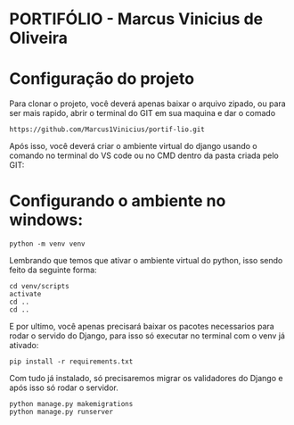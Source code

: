 # PORTIFÓLIO - Marcus Vinicius de Oliveira

# Configuração do projeto
Para clonar o projeto, você deverá apenas baixar o arquivo zipado, ou para ser mais rapido, abrir o terminal do GIT em sua maquina e dar o comado
```
https://github.com/Marcus1Vinicius/portif-lio.git
```

Após isso, você deverá criar o ambiente virtual do django usando o comando no terminal do VS code ou no CMD dentro da pasta criada pelo GIT:

# Configurando o ambiente no windows:
```
python -m venv venv
```

Lembrando que temos que ativar o ambiente virtual do python, isso sendo feito da seguinte forma:
```
cd venv/scripts
activate
cd ..
cd ..
```

E por ultimo, você apenas precisará baixar os pacotes necessarios para rodar o servido do Django, para isso só executar no terminal com o venv já ativado:
```
pip install -r requirements.txt
```

Com tudo já instalado, só precisaremos migrar os validadores do Django e após isso só rodar o servidor.
```
python manage.py makemigrations
python manage.py runserver
```

